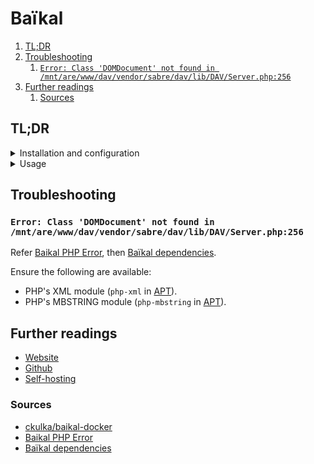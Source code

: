 # Baïkal

1. [TL;DR](#tldr)
1. [Troubleshooting](#troubleshooting)
   1. [`Error: Class 'DOMDocument' not found in /mnt/are/www/dav/vendor/sabre/dav/lib/DAV/Server.php:256`](#error-class-domdocument-not-found-in-mntarewwwdavvendorsabredavlibdavserverphp256)
1. [Further readings](#further-readings)
   1. [Sources](#sources)

## TL;DR

<details>
  <summary>Installation and configuration</summary>

```sh
docker pull 'ckulka/baikal-docker'
```

Connect to the server via HTTP(S) after first run for first configuration if none was provided.

</details>

<details>
  <summary>Usage</summary>

```sh
docker run --rm -p '80:80' 'ckulka/baikal:nginx'
```

</details>

## Troubleshooting

### `Error: Class 'DOMDocument' not found in /mnt/are/www/dav/vendor/sabre/dav/lib/DAV/Server.php:256`

Refer [Baikal PHP Error], then [Baïkal dependencies].

Ensure the following are available:

- PHP's XML module (`php-xml` in [APT]).
- PHP's MBSTRING module (`php-mbstring` in [APT]).

## Further readings

- [Website]
- [Github]
- [Self-hosting]

### Sources

- [ckulka/baikal-docker]
- [Baikal PHP Error]
- [Baïkal dependencies]

<!--
  Reference
  ═╬═Time══
  -->

<!-- In-article sections -->
<!-- Knowledge base -->
[apt]: apt.md
[self-hosting]: self-hosting.md

<!-- Files -->
<!-- Upstream -->
[baïkal dependencies]: https://github.com/sabre-io/Baikal/wiki/Ba%C3%AFkal-dependencies
[baikal php error]: https://github.com/sabre-io/Baikal/issues/701
[github]: https://github.com/sabre-io/Baikal
[website]: https://sabre.io/baikal/

<!-- Others -->
[ckulka/baikal-docker]: https://github.com/ckulka/baikal-docker
